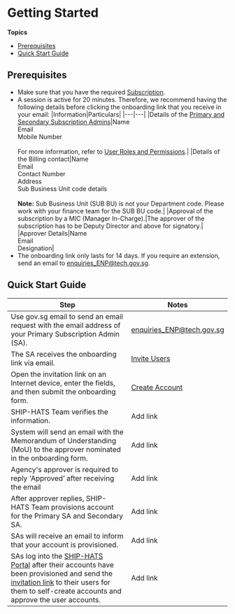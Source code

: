 # Getting Started

**Topics**
- [Prerequisites](#prerequisites)
- [Quick Start Guide](#quick-start-guide)

## Prerequisites

- Make sure that you have the required [Subscription](subscription).   <!--Visit [Subscription info](https://www.developer.tech.gov.sg/singapore-government-tech-stack/toolchain/subscription) and [Subscription FAQ](https://docs.developer.tech.gov.sg/docs/ship-hats-documentation/#/subscription) for information on subscription tiers. --> 
- A session is active for 20 minutes. Therefore, we recommend having the following details before clicking the onboarding link that you receive in your email: 
    |Information|Particulars|
    |---|---|
    |Details of the [Primary and Secondary Subscription Admins](https://docs.developer.tech.gov.sg/docs/ship-hats-documentation/#/user-roles-permissions?id=sa-permissions)|Name<br>Email<br>Mobile Number<br><br>For more information, refer to [User Roles and Permissions](user-roles-permissions).| 
    |Details of the Billing contact|Name<br>Email<br>Contact Number<br>Address<br> Sub Business Unit code details<br><br>**Note:** Sub Business Unit (SUB BU) is not your Department code. Please work with your finance team for the SUB BU code.|
    |Approval of the subscription by a MIC (Manager In-Charge).|The approver of the subscription has to be Deputy Director and above for signatory.|
    |Approver Details|Name<br>Email<br>Designation| 
- The onboarding link only lasts for 14 days. If you require an extension, send an email to [enquiries_ENP@tech.gov.sg](mailto:enquiries_ENP@tech.gov.sg).

## Quick Start Guide 

|Step|Notes|
|---|---|
|Use gov.sg email to send an email request with the email address of your Primary Subscription Admin (SA).|[enquiries_ENP@tech.gov.sg](mailto:enquiries_ENP@tech.gov.sg)|
|The SA receives the onboarding link via email.|[Invite Users](https://docs.developer.tech.gov.sg/docs/ship-hats-portal-guide/#/manage-users?id=invite-users)|
Open the invitation link on an Internet device, enter the fields, and then submit the onboarding form.| [Create Account](https://docs.developer.tech.gov.sg/docs/ship-hats-portal-guide/#/manage-users?id=create-account)|
|SHIP-HATS Team verifies the information.| Add link|
|System will send an email with the Memorandum of Understanding (MoU) to the approver nominated in the onboarding form.| Add link|
|Agency's approver is required to reply 'Approved’ after receiving the email |Add link|
|After approver replies, SHIP-HATS Team provisions account for the Primary SA and Secondary SA.| Add link|
|SAs will receive an email to inform that your account is provisioned.| Add link|
|SAs log into the [SHIP-HATS Portal](http://ship.gov.sg) after their accounts have been provisioned and send the [invitation link](https://docs.developer.tech.gov.sg/docs/ship-hats-documentation/#/manage-users?id=invite-users) to their users for them to self-create accounts and approve the user accounts.|Add link|

<!--

1. Use gov.sg email to send a request to [enquiries_ENP@tech.gov.sg](mailto:enquiries_ENP@tech.gov.sg) with the email address of your Primary Subscription Admin (SA).  
1. The SA receives the onboarding link via email.
1. Open the invitation link on an Internet device, enter the fields, and then submit the onboarding form. 
1. SHIP-HATS Team verifies the information. 
1. System will send an email with the Memorandum of Understanding (MoU) to the approver nominated in the onboarding form. 
1. Agency's approver is required to reply 'Approved’ after receiving the email. 
1. After approver replies, SHIP-HATS Team provisions the Primary SA and Secondary SA's account. 
1. SAs will receive an email to inform that your account is provisioned. 
1. SAs log into [SHIP-HATS Portal](http://ship.gov.sg) after their accounts have been provisioned and send the [invitation link](https://docs.developer.tech.gov.sg/docs/ship-hats-documentation/#/manage-users?id=invite-users) to their users for them to self-create accounts and approve the user accounts.
-->